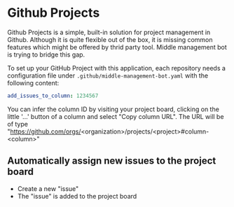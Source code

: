 # Github Projects

Github Projects is a simple, built-in solution for project management in Github.
Although it is quite flexible out of the box, it is missing common features
which might be offered by thrid party tool. Middle management bot is trying to
bridge this gap.

To set up your GitHub Project with this application, each repository needs a
configuration file under `.github/middle-management-bot.yaml` with the following
content:

```yaml
add_issues_to_column: 1234567
```

You can infer the column ID by visiting your project board, clicking on the
little '…' button of a column and select "Copy column URL". The URL will be of
type
"https://github.com/orgs/<organization\>/projects/<project\>#column-<column\>"


## Automatically assign new issues to the project board

* Create a new "issue"
* The "issue" is added to the project board

